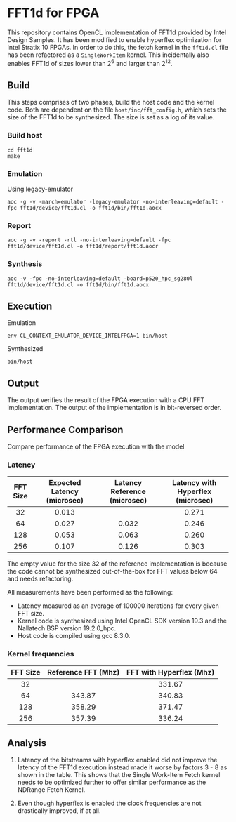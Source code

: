 # FFT1d for FPGA

This repository contains OpenCL implementation of FFT1d provided by Intel Design Samples. It has been modified to enable hyperflex optimization for Intel Stratix 10 FPGAs. In order to do this, the fetch kernel in the `fft1d.cl` file has been refactored as a `SingleWorkItem` kernel. This incidentally also enables FFT1d of sizes lower than 2<sup>6</sup> and larger than 2<sup>12</sup>.

## Build

This steps comprises of two phases, build the host code and the kernel code. Both are dependent on the file `host/inc/fft_config.h`, which sets the size of the FFT1d to be synthesized. The size is set as a log of its value.

### Build host

    cd fft1d
    make

### Emulation

Using legacy-emulator

    aoc -g -v -march=emulator -legacy-emulator -no-interleaving=default -fpc fft1d/device/fft1d.cl -o fft1d/bin/fft1d.aocx

### Report

    aoc -g -v -report -rtl -no-interleaving=default -fpc fft1d/device/fft1d.cl -o fft1d/report/fft1d.aocr

### Synthesis

    aoc -v -fpc -no-interleaving=default -board=p520_hpc_sg280l fft1d/device/fft1d.cl -o fft1d/bin/fft1d.aocx 

## Execution

Emulation

    env CL_CONTEXT_EMULATOR_DEVICE_INTELFPGA=1 bin/host

Synthesized

    bin/host

## Output

The output verifies the result of the FPGA execution with a CPU FFT implementation. The output of the implementation is in bit-reversed order.

## Performance Comparison

Compare performance of the FPGA execution with the model

### Latency

| FFT Size | Expected Latency (microsec)  |   Latency Reference (microsec)  | Latency with Hyperflex (microsec)
|:--------:|:------------------:|:------------------:|:--------------:|
|    32    |      0.013         |                    |    0.271       |
|    64    |      0.027         |     0.032          |    0.246       |
|    128   |      0.053         |    0.063           |    0.260       |
|    256   |      0.107         |    0.126           |    0.303       |

The empty value for the size 32 of the reference implementation is because the code cannot be synthesized out-of-the-box for FFT values below 64 and needs refactoring.

All measurements have been performed as the following:

- Latency measured as an average of 100000 iterations for every given FFT size.
- Kernel code is synthesized using Intel OpenCL SDK version 19.3 and the Nallatech BSP version 19.2.0_hpc.
- Host code is compiled using gcc 8.3.0.

### Kernel frequencies 

| FFT Size |    Reference FFT  (Mhz) |  FFT with Hyperflex (Mhz) |
|:--------:|:-----------------:|:-------------------------:|
|    32    |                   |       331.67              |
|    64    |       343.87      |       340.83              |
|    128   |       358.29      |       371.47              |
|    256   |       357.39      |       336.24              |

## Analysis

1. Latency of the bitstreams with hyperflex enabled did not improve the latency of the FFT1d execution instead made it worse by factors 3 - 8 as shown in the table. This shows that the Single Work-Item Fetch kernel needs to be optimized further to offer similar performance as the NDRange Fetch Kernel.

2. Even though hyperflex is enabled the clock frequencies are not drastically improved, if at all.